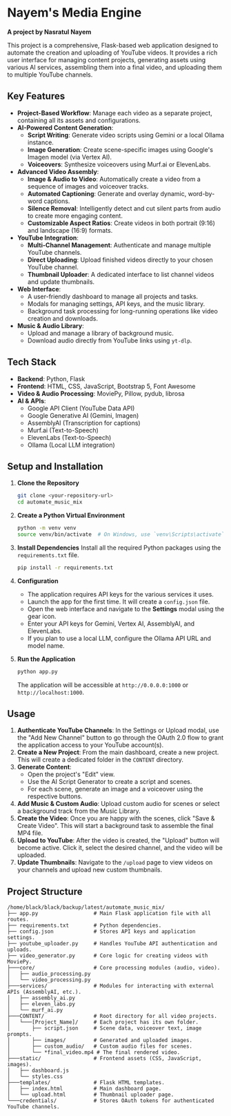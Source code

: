 # Nayem's Media Engine

**A project by Nasratul Nayem**

This project is a comprehensive, Flask-based web application designed to automate the creation and uploading of YouTube videos. It provides a rich user interface for managing content projects, generating assets using various AI services, assembling them into a final video, and uploading them to multiple YouTube channels.

## Key Features

- **Project-Based Workflow**: Manage each video as a separate project, containing all its assets and configurations.
- **AI-Powered Content Generation**:
    - **Script Writing**: Generate video scripts using Gemini or a local Ollama instance.
    - **Image Generation**: Create scene-specific images using Google's Imagen model (via Vertex AI).
    - **Voiceovers**: Synthesize voiceovers using Murf.ai or ElevenLabs.
- **Advanced Video Assembly**:
    - **Image & Audio to Video**: Automatically create a video from a sequence of images and voiceover tracks.
    - **Automated Captioning**: Generate and overlay dynamic, word-by-word captions.
    - **Silence Removal**: Intelligently detect and cut silent parts from audio to create more engaging content.
    - **Customizable Aspect Ratios**: Create videos in both portrait (9:16) and landscape (16:9) formats.
- **YouTube Integration**:
    - **Multi-Channel Management**: Authenticate and manage multiple YouTube channels.
    - **Direct Uploading**: Upload finished videos directly to your chosen YouTube channel.
    - **Thumbnail Uploader**: A dedicated interface to list channel videos and update thumbnails.
- **Web Interface**:
    - A user-friendly dashboard to manage all projects and tasks.
    - Modals for managing settings, API keys, and the music library.
    - Background task processing for long-running operations like video creation and downloads.
- **Music & Audio Library**:
    - Upload and manage a library of background music.
    - Download audio directly from YouTube links using `yt-dlp`.

## Tech Stack

- **Backend**: Python, Flask
- **Frontend**: HTML, CSS, JavaScript, Bootstrap 5, Font Awesome
- **Video & Audio Processing**: MoviePy, Pillow, pydub, librosa
- **AI & APIs**:
    - Google API Client (YouTube Data API)
    - Google Generative AI (Gemini, Imagen)
    - AssemblyAI (Transcription for captions)
    - Murf.ai (Text-to-Speech)
    - ElevenLabs (Text-to-Speech)
    - Ollama (Local LLM integration)

## Setup and Installation

1.  **Clone the Repository**
    ```bash
    git clone <your-repository-url>
    cd automate_music_mix
    ```

2.  **Create a Python Virtual Environment**
    ```bash
    python -m venv venv
    source venv/bin/activate  # On Windows, use `venv\Scripts\activate`
    ```

3.  **Install Dependencies**
    Install all the required Python packages using the `requirements.txt` file.
    ```bash
    pip install -r requirements.txt
    ```

4.  **Configuration**
    - The application requires API keys for the various services it uses.
    - Launch the app for the first time. It will create a `config.json` file.
    - Open the web interface and navigate to the **Settings** modal using the gear icon.
    - Enter your API keys for Gemini, Vertex AI, AssemblyAI, and ElevenLabs.
    - If you plan to use a local LLM, configure the Ollama API URL and model name.

5.  **Run the Application**
    ```bash
    python app.py
    ```
    The application will be accessible at `http://0.0.0.0:1000` or `http://localhost:1000`.

## Usage

1.  **Authenticate YouTube Channels**: In the Settings or Upload modal, use the "Add New Channel" button to go through the OAuth 2.0 flow to grant the application access to your YouTube account(s).
2.  **Create a New Project**: From the main dashboard, create a new project. This will create a dedicated folder in the `CONTENT` directory.
3.  **Generate Content**: 
    - Open the project's "Edit" view.
    - Use the AI Script Generator to create a script and scenes.
    - For each scene, generate an image and a voiceover using the respective buttons.
4.  **Add Music & Custom Audio**: Upload custom audio for scenes or select a background track from the Music Library.
5.  **Create the Video**: Once you are happy with the scenes, click "Save & Create Video". This will start a background task to assemble the final MP4 file.
6.  **Upload to YouTube**: After the video is created, the "Upload" button will become active. Click it, select the desired channel, and the video will be uploaded.
7.  **Update Thumbnails**: Navigate to the `/upload` page to view videos on your channels and upload new custom thumbnails.

## Project Structure

```
/home/black/black/backup/latest/automate_music_mix/
├── app.py                  # Main Flask application file with all routes.
├── requirements.txt        # Python dependencies.
├── config.json             # Stores API keys and application settings.
├── youtube_uploader.py     # Handles YouTube API authentication and uploads.
├── video_generator.py      # Core logic for creating videos with MoviePy.
├───core/                   # Core processing modules (audio, video).
│   ├── audio_processing.py
│   └── video_processing.py
├───services/               # Modules for interacting with external APIs (AssemblyAI, etc.).
│   ├── assembly_ai.py
│   ├── eleven_labs.py
│   └── murf_ai.py
├───CONTENT/                # Root directory for all video projects.
│   └───[Project_Name]/     # Each project has its own folder.
│       ├── script.json     # Scene data, voiceover text, image prompts.
│       ├── images/         # Generated and uploaded images.
│       ├── custom_audio/   # Custom audio files for scenes.
│       └── *final_video.mp4 # The final rendered video.
├───static/                 # Frontend assets (CSS, JavaScript, images).
│   ├── dashboard.js
│   └── styles.css
├───templates/              # Flask HTML templates.
│   ├── index.html          # Main dashboard page.
│   └── upload.html         # Thumbnail uploader page.
└───credentials/            # Stores OAuth tokens for authenticated YouTube channels.
```
